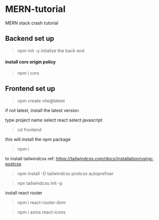 # MERN-tutorial
MERN stack crash tutorial


## Backend set up 

> npm init -y
intialize the back end

#### install cors origin policy
> npm i cors


## Frontend set up
> npm create vite@latest

if not latest,  install the latest version

type project name
select react
select javascript

> cd frontend

this will install the npm package
>npm i 

to install tailwindcss ref: https://tailwindcss.com/docs/installation/using-postcss 
> npm install -D tailwindcss postcss autoprefixer

> npx tailwindcss init -p

install react router
> npm i react-router-dom



>npm i axios react-icons
